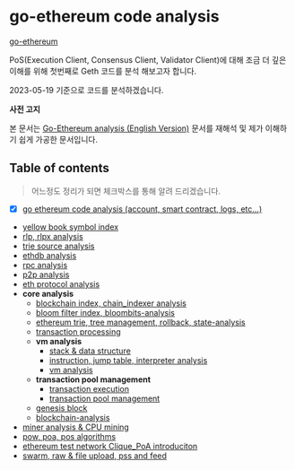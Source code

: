 # go-ethereum code analysis


[go-ethereum](https://github.com/ethereum/go-ethereum)

PoS(Execution Client, Consensus Client, Validator Client)에 대해 조금 더 깊은 이해를 위해 첫번째로 Geth 코드를 분석 해보고자 합니다.

2023-05-19 기준으로 코드를 분석하겠습니다.

**사전 고지**

본 문서는  [Go-Ethereum analysis (English Version)](https://github.com/agiletechvn/go-ethereum-code-analysis) 문서를 재해석 및 제가 이해하기 쉽게 가공한 문서입니다.

## Table of contents

> 어느정도 정리가 되면 체크박스를 통해 알려 드리겠습니다.

-  [x] [go ethereum code analysis (account, smart contract, logs, etc...)](/go-ethereum-code-analysis.md)
- [yellow book symbol index](symbol-index.md)
- [rlp, rlpx analysis](/rlp-analysis.md)
- [trie source analysis](/trie-analysis.md)
- [ethdb analysis](/ethdb-analysis.md)
- [rpc analysis](/rpc-analysis.md)
- [p2p analysis](/p2p-analysis.md)
- [eth protocol analysis](/eth-analysis.md)
- **core analysis**
  - [blockchain index, chain_indexer analysis](/core-chain_indexer-analysis.md)
  - [bloom filter index, bloombits-analysis](/core-bloombits-analysis.md)
  - [ethereum trie, tree management, rollback, state-analysis](/core-state-analysis.md)
  - [transaction processing](/core-state-process-analysis.md)
  - **vm analysis**
    - [stack & data structure](/core-vm-stack-memory-analysis.md)
    - [instruction, jump table, interpreter analysis](/core-vm-jumptable-instruction.md)
    - [vm analysis](/core-vm-analysis.md)
  - **transaction pool management**
    - [transaction execution](/core-txlist-data-structure-analysis.md)
    - [transaction pool management](/core-txpool-analysis.md)
  - [genesis block](/core-genesis-analysis.md)
  - [blockchain-analysis](/core-blockchain-analysis.md)
- [miner analysis & CPU mining](/miner-analysis-CPU-mining.md)
- [pow, poa, pos algorithms](/pow-analysis.md)
- [ethereum test network Clique_PoA introduciton](/ethereum-Clique_PoA-introduction.md)
- [swarm, raw & file upload, pss and feed](/ethereum-swarm-introduction.md)
